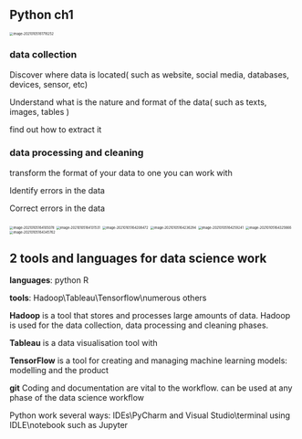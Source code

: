 ## Python ch1

<img src="/Users/mac/Library/Application Support/typora-user-images/image-20210105161716252.png" alt="image-20210105161716252" style="zoom:40%;" />

### data collection

Discover where data is located( such as website, social media, databases, devices, sensor, etc)

Understand what is the nature and format of the data( such as texts, images, tables )

find out how to extract it

### data processing and cleaning

transform the format of your data to one you can work with

Identify errors in the data

Correct errors in the data

<img src="/Users/mac/Library/Application Support/typora-user-images/image-20210105164105078.png" alt="image-20210105164105078" style="zoom:40%;" />

<img src="/Users/mac/Library/Application Support/typora-user-images/image-20210105164131531.png" alt="image-20210105164131531" style="zoom:40%;" />

<img src="/Users/mac/Library/Application Support/typora-user-images/image-20210105164208472.png" alt="image-20210105164208472" style="zoom:40%;" />

<img src="/Users/mac/Library/Application Support/typora-user-images/image-20210105164236294.png" alt="image-20210105164236294" style="zoom:40%;" />

<img src="/Users/mac/Library/Application Support/typora-user-images/image-20210105164259241.png" alt="image-20210105164259241" style="zoom:40%;" />

<img src="/Users/mac/Library/Application Support/typora-user-images/image-20210105164325666.png" alt="image-20210105164325666" style="zoom:40%;" />

<img src="/Users/mac/Library/Application Support/typora-user-images/image-20210105164345762.png" alt="image-20210105164345762" style="zoom:40%;" />

## 2 tools and languages for data science work

**languages**: python R

**tools**: Hadoop\Tableau\Tensorflow\numerous others

**Hadoop** is a tool that stores and processes large amounts of data. Hadoop is used for the data collection, data processing and cleaning phases.

**Tableau** is a data visualisation tool with

**TensorFlow** is a tool for creating and managing machine learning models: modelling and the product

**git** Coding and documentation are vital to the workflow. can be used at any phase of the data science workflow

Python work several ways: IDEs\PyCharm and Visual Studio\terminal using IDLE\notebook such as Jupyter



